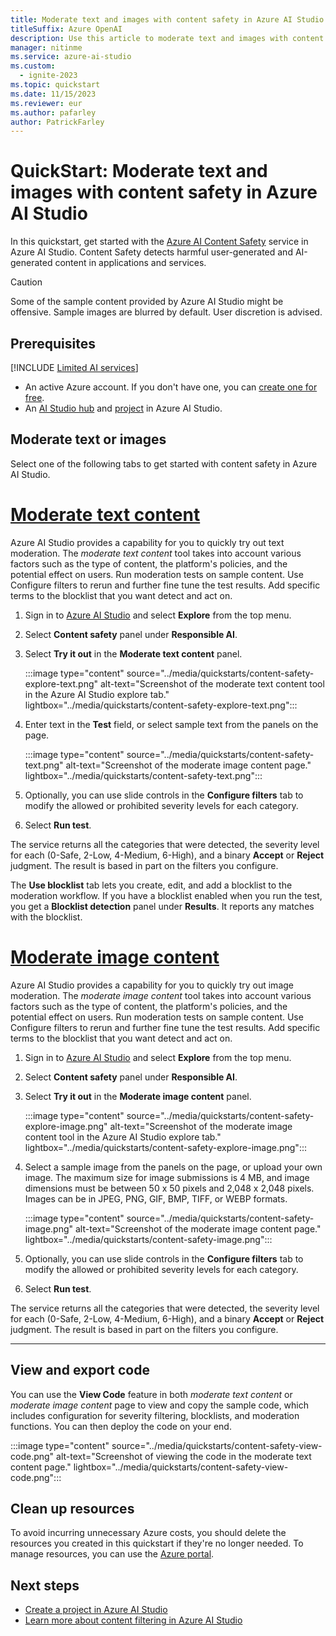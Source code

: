 ```yaml
---
title: Moderate text and images with content safety in Azure AI Studio
titleSuffix: Azure OpenAI
description: Use this article to moderate text and images with content safety in Azure AI Studio.
manager: nitinme
ms.service: azure-ai-studio
ms.custom:
  - ignite-2023
ms.topic: quickstart
ms.date: 11/15/2023
ms.reviewer: eur
ms.author: pafarley
author: PatrickFarley
---
```


# QuickStart: Moderate text and images with content safety in Azure AI Studio

In this quickstart, get started with the [Azure AI Content Safety](/azure/ai-services/content-safety/overview) service in Azure AI Studio. Content Safety detects harmful user-generated and AI-generated content in applications and services. 

> [!CAUTION]
> Some of the sample content provided by Azure AI Studio might be offensive. Sample images are blurred by default. User discretion is advised.

## Prerequisites

[!INCLUDE [Limited AI services](../includes/limited-ai-services.md)]

* An active Azure account. If you don't have one, you can [create one for free](https://azure.microsoft.com/free/cognitive-services/).
* An [AI Studio hub](../how-to/create-azure-ai-resource.md) and [project](../how-to/create-projects.md) in Azure AI Studio. 

## Moderate text or images

Select one of the following tabs to get started with content safety in Azure AI Studio.

# [Moderate text content](#tab/moderate-text-content)

Azure AI Studio provides a capability for you to quickly try out text moderation. The *moderate text content* tool takes into account various factors such as the type of content, the platform's policies, and the potential effect on users. Run moderation tests on sample content. Use Configure filters to rerun and further fine tune the test results. Add specific terms to the blocklist that you want detect and act on.

1. Sign in to [Azure AI Studio](https://ai.azure.com) and select **Explore** from the top menu.
1. Select **Content safety** panel under **Responsible AI**.
1. Select **Try it out** in the **Moderate text content** panel.

    :::image type="content" source="../media/quickstarts/content-safety-explore-text.png" alt-text="Screenshot of the moderate text content tool in the Azure AI Studio explore tab." lightbox="../media/quickstarts/content-safety-explore-text.png":::

1. Enter text in the **Test** field, or select sample text from the panels on the page.

    :::image type="content" source="../media/quickstarts/content-safety-text.png" alt-text="Screenshot of the moderate image content page." lightbox="../media/quickstarts/content-safety-text.png":::

1. Optionally, you can use slide controls in the **Configure filters** tab to modify the allowed or prohibited severity levels for each category.
1. Select **Run test**.

The service returns all the categories that were detected, the severity level for each (0-Safe, 2-Low, 4-Medium, 6-High), and a binary **Accept** or **Reject** judgment. The result is based in part on the filters you configure.

The **Use blocklist** tab lets you create, edit, and add a blocklist to the moderation workflow. If you have a blocklist enabled when you run the test, you get a **Blocklist detection** panel under **Results**. It reports any matches with the blocklist.

# [Moderate image content](#tab/moderate-image-content)

Azure AI Studio provides a capability for you to quickly try out image moderation. The *moderate image content* tool takes into account various factors such as the type of content, the platform's policies, and the potential effect on users. Run moderation tests on sample content. Use Configure filters to rerun and further fine tune the test results. Add specific terms to the blocklist that you want detect and act on.

1. Sign in to [Azure AI Studio](https://ai.azure.com) and select **Explore** from the top menu.
1. Select **Content safety** panel under **Responsible AI**.
1. Select **Try it out** in the **Moderate image content** panel.

    :::image type="content" source="../media/quickstarts/content-safety-explore-image.png" alt-text="Screenshot of the moderate image content tool in the Azure AI Studio explore tab." lightbox="../media/quickstarts/content-safety-explore-image.png":::

1. Select a sample image from the panels on the page, or upload your own image. The maximum size for image submissions is 4 MB, and image dimensions must be between 50 x 50 pixels and 2,048 x 2,048 pixels. Images can be in JPEG, PNG, GIF, BMP, TIFF, or WEBP formats.

    :::image type="content" source="../media/quickstarts/content-safety-image.png" alt-text="Screenshot of the moderate image content page." lightbox="../media/quickstarts/content-safety-image.png":::

1. Optionally, you can use slide controls in the **Configure filters** tab to modify the allowed or prohibited severity levels for each category.
1. Select **Run test**.

The service returns all the categories that were detected, the severity level for each (0-Safe, 2-Low, 4-Medium, 6-High), and a binary **Accept** or **Reject** judgment. The result is based in part on the filters you configure.

---

## View and export code

You can use the **View Code** feature in both *moderate text content* or *moderate image content* page to view and copy the sample code, which includes configuration for severity filtering, blocklists, and moderation functions. You can then deploy the code on your end.

:::image type="content" source="../media/quickstarts/content-safety-view-code.png" alt-text="Screenshot of viewing the code in the moderate text content page." lightbox="../media/quickstarts/content-safety-view-code.png":::

## Clean up resources

To avoid incurring unnecessary Azure costs, you should delete the resources you created in this quickstart if they're no longer needed. To manage resources, you can use the [Azure portal](https://portal.azure.com?azure-portal=true).

## Next steps

- [Create a project in Azure AI Studio](../how-to/create-projects.md)
- [Learn more about content filtering in Azure AI Studio](../concepts/content-filtering.md)